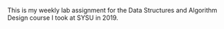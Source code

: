 This is my weekly lab assignment for the Data Structures and Algorithm Design course I took at SYSU in 2019.
